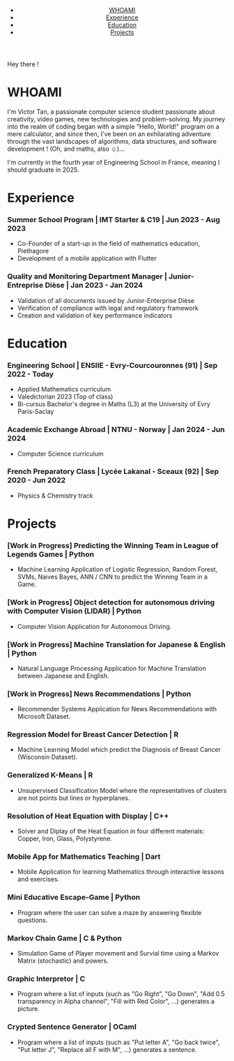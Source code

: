 <!DOCTYPE html>
<html lang="en">
<head>
    <meta charset="UTF-8">
    <meta name="viewport" content="width=device-width, initial-scale=1.0">
    <title>My Portfolio</title>
    <link rel="stylesheet" type="text/css" href="styles.css">
</head>
<body>

<header>
    <nav>
        <ul>
            <li><a href="#whoami">WHOAMI</a></li>
            <li><a href="#experience">Experience</a></li>
            <li><a href="#education">Education</a></li>
            <li><a href="#projects">Projects</a></li>
        </ul>
    </nav>
</header>

<div class="content">

Hey there !

# WHOAMI

I'm Victor Tan, a passionate computer science student passionate about creativity, video games, new technologies and problem-solving. My journey into the realm of coding began with a simple "Hello, World!" program on a mere calculator, and since then, I've been on an exhilarating adventure through the vast landscapes of algorithms, data structures, and software development ! (Oh, and maths, also ☺)...

I'm currently in the fourth year of Engineering School in France, meaning I should graduate in 2025.

# Experience

### Summer School Program | IMT Starter & C19 | Jun 2023 - Aug 2023

- Co-Founder of a start-up in the field of mathematics education, Piethagore
- Development of a mobile application with Flutter

### Quality and Monitoring Department Manager | Junior-Entreprise Dièse | Jan 2023 - Jan 2024

- Validation of all documents issued by Junior-Enterprise Dièse
- Verification of compliance with legal and regulatory framework
- Creation and validation of key performance indicators

# Education

### Engineering School | ENSIIE - Evry-Courcouronnes (91) | Sep 2022 - Today

- Applied Mathematics curriculum
- Valedictorian 2023 (Top of class)
- Bi-cursus Bachelor's degree in Maths (L3) at the University of Evry Paris-Saclay

### Academic Exchange Abroad | NTNU - Norway | Jan 2024 - Jun 2024

- Computer Science curriculum

### French Preparatory Class | Lycée Lakanal - Sceaux (92) | Sep 2020 - Jun 2022

- Physics & Chemistry track

# Projects

### [Work in Progress] Predicting the Winning Team in League of Legends Games | Python

- Machine Learning Application of Logistic Regression, Random Forest, SVMs, Naives Bayes, ANN / CNN to predict the Winning Team in a Game.

### [Work in Progress] Object detection for autonomous driving with Computer Vision (LIDAR) | Python

- Computer Vision Application for Autonomous Driving.

### [Work in Progress] Machine Translation for Japanese & English | Python

- Natural Language Processing Application for Machine Translation between Japanese and English.

### [Work in Progress] News Recommendations | Python

- Recommender Systems Application for News Recommendations with Microsoft Dataset.

### Regression Model for Breast Cancer Detection | R

- Machine Learning Model which predict the Diagnosis of Breast Cancer (Wisconsin Dataset).

### Generalized K-Means | R

- Unsupervised Classification Model where the representatives of clusters are not points but lines or hyperplanes.

### Resolution of Heat Equation with Display | C++

- Solver and Diplay of the Heat Equation in four different materials: Copper, Iron, Glass, Polystyrene.

### Mobile App for Mathematics Teaching | Dart

- Mobile Application for learning Mathematics through interactive lessons and exercises.

### Mini Educative Escape-Game | Python

- Program where the user can solve a maze by answering flexible questions.

### Markov Chain Game | C & Python

- Simulation Game of Player movement and Survial time using a Markov Matrix (stochastic) and powers.

### Graphic Interpretor | C

- Program where a list of inputs (such as "Go Right", "Go Down", "Add 0.5 transparency in Alpha channel", "Fill with Red Color", ...) generates a picture.

### Crypted Sentence Generator | OCaml

- Program where a list of inputs (such as "Put letter A", "Go back twice", "Put letter J", "Replace all F with M", ...) generates a sentence.
